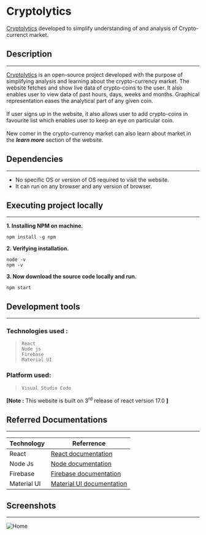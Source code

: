 # Cryptolytics

[Cryptolytics](https://cryptolitics.netlify.app/) developed to simplify understanding of and analysis of Crypto-currenct market.

## **Description**
___
[Cryptolytics](https://cryptolitics.netlify.app/) is an open-source project developed with the purpose of simplifying analysis and learning about the crypto-currency market. The website fetches and show live data of crypto-coins to the user. It also enables user to view data of past hours, days, weeks and months. Graphical representation eases the analytical part of any given coin.\
\
If user signs up in the website, it also allows user to add crypto-coins in favourite list which enables user to keep an eye on particular coin.\
\
New comer in the crypto-currency market can also learn about market in the ___learn more___  section of the website.  

## **Dependencies**
___

- No specific OS or version of OS required to visit the website.
- It can run on any browser and any version of browser.

## **Executing project locally**
___

**1. Installing NPM on machine.**

    npm install -g npm

**2. Verifying installation.**

    node -v
    npm -v

**3. Now download the source code locally and run.** <!-- npx create-react-app my-app -->

    npm start 

## **Development tools**
___

### **Technologies used \:**
> ```React ```\
> ```Node js ```\
> ```Firebase ```\
> ```Material UI```

### **Platform used\:**
> ```Visual Studio Code```

**[Note :** This website is built on 3<sup>rd</sup> release of react version 17.0 **]**

## **Referred Documentations**
___
| Technology | Referrence |
| --- | --- |
| React | [React documentation](https://reactjs.org/docs/getting-started.html) |
| Node Js| [Node documentation](https://nodejs.org/en/docs/)|
| Firebase | [Firebase documentation](https://firebase.google.com/docs)|
| Material UI | [Material UI documentation](https://mui.com/material-ui/getting-started/overview/) |

## **Screenshots**
___
![Home]()